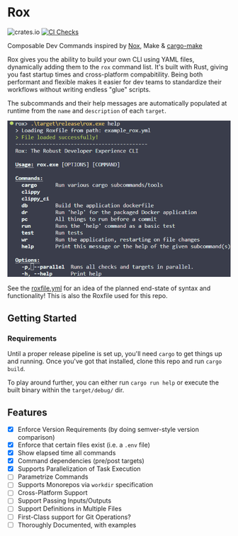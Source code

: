 # Rox

![crates.io](https://img.shields.io/crates/v/rox-cli.svg)
[![CI Checks](https://github.com/ThomasLaPiana/rox/actions/workflows/checks.yml/badge.svg)](https://github.com/ThomasLaPiana/rox/actions/workflows/checks.yml)

Composable Dev Commands inspired by [Nox](https://nox.thea.codes/en/stable/), Make & [cargo-make](https://github.com/sagiegurari/cargo-make)

Rox gives you the ability to build your own CLI using YAML files, dynamically adding them to the `rox` command list. It's built with Rust, giving you fast startup times and cross-platform compabitility. Being both performant and flexible makes it easier for dev teams to standardize their workflows without writing endless "glue" scripts.

The subcommands and their help messages are automatically populated at runtime from the `name` and `description` of each `target`.

![Rox Help](assets/help_screenshot.png "Help Screenshot")

See the [roxfile.yml](roxfile.yml) for an idea of the planned end-state of syntax and functionality! This is also the Roxfile used for this repo.

## Getting Started

### Requirements

Until a proper release pipeline is set up, you'll need `cargo` to get things up and running. Once you've got that installed, clone this repo and run `cargo build`.

To play around further, you can either run `cargo run help` or execute the built binary within the `target/debug/` dir.

## Features

- [x] Enforce Version Requirements (by doing semver-style version comparison)
- [x] Enforce that certain files exist (i.e. a `.env` file)
- [x] Show elapsed time all commands
- [x] Command dependencies (pre/post targets)
- [x] Supports Parallelization of Task Execution
- [ ] Parametrize Commands
- [ ] Supports Monorepos via `workdir` specification
- [ ] Cross-Platform Support
- [ ] Support Passing Inputs/Outputs
- [ ] Support Definitions in Multiple Files
- [ ] First-Class support for Git Operations?
- [ ] Thoroughly Documented, with examples
